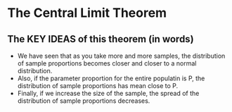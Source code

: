 # The Central Limit Theorem

## The KEY IDEAS of this theorem (in words)
* We have seen that as you take more and more samples, the distribution of sample proportions becomes closer and closer to a normal distribution.
* Also, if the parameter proportion for the entire populatin is P, the distribution of sample proportions has mean close to P.
* Finally, if we increase the size of the sample, the spread of the distribution of sample proportions decreases.

